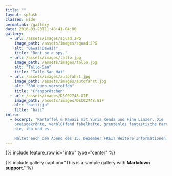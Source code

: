 ```yaml
---
title: ""
layout: splash
classes: wide
permalink: /gallery
date: 2016-03-23T11:48:41-04:00
gallery:
  - url: /assets/images/squad.JPG
    image_path: /assets/images/squad.JPG
    alt: "Dawai!Dawai!"
    title: "Dont be a spy."
  - url: /assets/images/tallo.jpg
    image_path: /assets/images/tallo.jpg
    alt: "Tallo-San"
    title: "Tallo-San Hai"
  - url: /assets/images/autofahrt.jpg
    image_path: /assets/images/autofahrt.jpg
    alt: "500 euro verstoffen"
    title: "Franzbrötchen"
  - url: /assets/images/DSC02748.GIF
    image_path: /assets/images/DSC02748.GIF
    alt: "haiiijja"
    title: "haii"
intro: 
  - excerpt: 'Kartoffel & Kawaii mit Yuria Konda und Finn Linzer. Die
    preisgekrönte, verblüffend fabelhafte, grenzenlos fantastische Party für
    sie, ihn und es.  

    Haltet euch den Abend des 15. Dezember FREI! Weitere Informationen folgen bald.'
---
```


{% include feature_row id="intro" type="center" %}

{% include gallery caption="This is a sample gallery with **Markdown support**." %}

